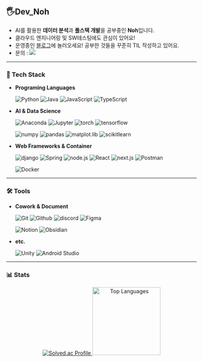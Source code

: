 <!--
![header](https://capsule-render.vercel.app/api?type=venom&height=230&section=header&text=Code-Heewan&animation=fadeIn&fontColor=EEEEEE&stroke=953EA4&strokeWidth=2)
-->

## 🖐️Dev_Noh
- AI를 활용한 **데이터 분석**과 **풀스택 개발**을 공부중인 **Noh**입니다.
- 클라우드 엔지니어링 및 SW테스팅에도 관심이 있어요!
- 운영중인 [블로그](https://do-heewan.tistory.com)에 놀러오세요! 공부한 것들을 꾸준히 TIL 작성하고 있어요.
- 문의 : [<img src="https://img.shields.io/badge/gmail-EA4335?style=flat-square&logo=gmail&logoColor=white"/>](mailto:nhw3152@gmail.com)

---

### 💪 Tech Stack

- **Programing Languages**

    ![Python](https://img.shields.io/badge/Python-3776AB?style=flat-square&logo=Python&logoColor=white)
    ![Java](https://img.shields.io/badge/Java-007396?style=flat-square&logo=jameson&logoColor=white)
    ![JavaScript](https://img.shields.io/badge/JavaScript-F7DF1E?style=flat-square&logo=JavaScript&logoColor=white)
    ![TypeScript](https://img.shields.io/badge/TypeScript-3178C6?style=flat-square&logo=TypeScript&logoColor=white)

- **AI & Data Science**

    ![Anaconda](https://img.shields.io/badge/Anaconda-44A833?style=flat-square&logo=Anaconda&logoColor=white)
    ![Jupyter](https://img.shields.io/badge/Jupyter-F37626?style=flat-square&logo=jupyter&logoColor=white)
    ![torch](https://img.shields.io/badge/torch-EE4C2C?style=flat-square&logo=pytorch&logoColor=white)
    ![tensorflow](https://img.shields.io/badge/TensorFlow-FF6F00?style=flat-square&logo=tensorflow&logoColor=white)

    ![numpy](https://img.shields.io/badge/numpy-013243?style=flat-square&logo=numpy&logoColor=white)
    ![pandas](https://img.shields.io/badge/pandas-150458?style=flat-square&logo=pandas&logoColor=white)
    ![matplot.lib](https://img.shields.io/badge/matplotlib-000000?style=flat-square&logo=roadmapdotsh&logoColor=white)
    ![scikitlearn](https://img.shields.io/badge/scikitlearn-F7931E?style=flat-square&logo=scikitlearn&logoColor=white)

- **Web Frameworks & Container**

    ![django](https://img.shields.io/badge/django-092E20?style=flat-square&logo=django&logoColor=white)
    ![Spring](https://img.shields.io/badge/Spring-6DB33F?style=flat-square&logo=spring&logoColor=white)
    ![node.js](https://img.shields.io/badge/node.js-5FA04E?style=flat-square&logo=node.js&logoColor=white)
    ![React](https://img.shields.io/badge/React-61DAFB?style=flat-square&logo=react&logoColor=white)
    ![next.js](https://img.shields.io/badge/Next.js-000000?style=flat-square&logo=next.js&logoColor=white)
    ![Postman](https://img.shields.io/badge/Postman-FF6C37?style=flat-square&logo=postman&logoColor=white)

    ![Docker](https://img.shields.io/badge/Docker-2496ED?style=flat-square&logo=docker&logoColor=white)


<!--
- **Data Base**

    ![Mysql](https://img.shields.io/badge/Mysql-4479A1?style=flat-square&logo=mysql&logoColor=white)
    ![DynamoDB](https://img.shields.io/badge/DynamoDB-4053D6?style=flat-square&logo=amazondynamodb&logoColor=white)

- **Cloud Engineering**

    ![AWS](https://img.shields.io/badge/AWS-232F3E?style=flat-square&logo=amazonwebservices&logoColor=white)
    ![S3](https://img.shields.io/badge/Amazon%20S3-569A31?style=flat-square&logo=amazons3&logoColor=white)
    ![EC2](https://img.shields.io/badge/Amazon%20EC2-FF9900?style=flat-square&logo=amazonEC2&logoColor=white)
    ![IAM](https://img.shields.io/badge/Amazon%20IAM-DD344C?style=flat-square&logo=amazoniam&logoColor=white)
-->


<!--
<img src="https://img.shields.io/badge/AWS-232F3E?style=flat-square&logo=amazonwebservices&logoColor=white"/>
<img src="https://img.shields.io/badge/Mysql-4479A1?style=flat-square&logo=mysql&logoColor=white"/>
<img src="https://img.shields.io/badge/DynamoDB-4053D6?style=flat-square&logo=amazondynamodb&logoColor=white"/>
-->

---

### 🛠 Tools

- **Cowork & Document**

    ![Git](https://img.shields.io/badge/Git-F05032?style=flat-square&logo=Git&logoColor=white)
    ![Github](https://img.shields.io/badge/Github-181717?style=flat-square&logo=Github&logoColor=white)
    ![discord](https://img.shields.io/badge/discord-5865F2?style=flat-square&logo=discord&logoColor=white)
    ![Figma](https://img.shields.io/badge/Figma-F24E1E?style=flat-square&logo=Figma&logoColor=white)

    ![Notion](https://img.shields.io/badge/Notion-000000?style=flat-square&logo=Notion&logoColor=white)
    ![Obsidian](https://img.shields.io/badge/Obsidian-7C3AED?style=flat-square&logo=Obsidian&logoColor=white)
    

<!--
<img src="https://img.shields.io/badge/Git-F05032?style=flat-square&logo=Git&logoColor=white"/>
<img src="https://img.shields.io/badge/Github-181717?style=flat-square&logo=Github&logoColor=white"/>

<img src="https://img.shields.io/badge/Figma-F24E1E?style=flat-square&logo=Figma&logoColor=white"/>
<img src="https://img.shields.io/badge/Notion-000000?style=flat-square&logo=Notion&logoColor=white"/>
<img src="https://img.shields.io/badge/discord-5865F2?style=flat-square&logo=discord&logoColor=white"/>
-->

- **etc.**

    ![Unity](https://img.shields.io/badge/Unity-181717?style=flat-square&logo=Unity&logoColor=white)
    ![Android Studio](https://img.shields.io/badge/Android%20Studio-3DDC84?style=flat-square&logo=Android%20Studio&logoColor=white)

<!--
<img src="https://img.shields.io/badge/Unity-181717?style=flat-square&logo=Unity&logoColor=white"/>
-->

---
### 📊 Stats

<!-- 깃허브 스탯
![Your GitHub stats](https://github-readme-stats.vercel.app/api?username=do-heewan&show_icons=true&theme=synthwave)
-->

<div align="center">
  <a href="https://solved.ac/profile/tron_god">
    <img src="http://mazassumnida.wtf/api/generate_badge?boj=tron_god" alt="Solved.ac Profile" />
  </a>
  <a href="https://github.com/do-heewan">
    <img src="https://github-readme-stats.vercel.app/api/top-langs/?username=do-heewan&layout=compact&theme=nord&hide_progress=true" alt="Top Languages" height="180px" />
  </a>
</div>



<!--
## 📫 Connect with Me
- [<img src="https://img.shields.io/badge/Github-181717?style=flat-square&logo=Github&logoColor=white"/>](https://github.com/do-heewan)
- [<img src="https://img.shields.io/badge/tistory-000000?style=flat-square&logo=tistory&logoColor=white"/>](https://do-heewan.tistory.com)
- [<img src="https://img.shields.io/badge/gmail-EA4335?style=flat-square&logo=gmail&logoColor=white"/>](mailto:nhw3152@gmail.com)
-->
